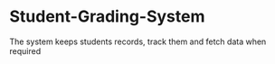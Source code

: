 # Student-Grading-System
The system keeps students records, track them and fetch data when required 
